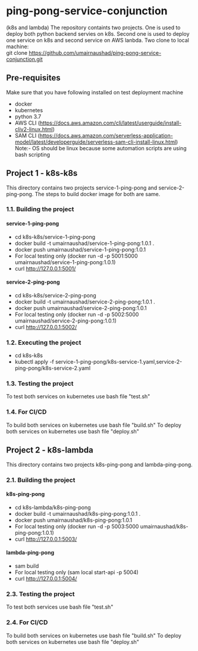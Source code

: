 # ping-pong-service-conjunction
(k8s and lambda)
The repository containts two projects. One is used to deploy both python backend servies on k8s. Second one is used to deploy one service on k8s and second service on AWS lanbda. Two clone to local machine:
<br> git clone https://github.com/umairnaushad/ping-pong-service-conjunction.git

## Pre-requisites
Make sure that you have following installed on test deployment machine
- docker
- kubernetes
- python 3.7
- AWS CLI (https://docs.aws.amazon.com/cli/latest/userguide/install-cliv2-linux.html)
- SAM CLI (https://docs.aws.amazon.com/serverless-application-model/latest/developerguide/serverless-sam-cli-install-linux.html)
Note:- OS should be linux because some automation scripts are using bash scripting

## Project 1 - k8s-k8s
This directory contains two projects service-1-ping-pong and service-2-ping-pong. The steps to build docker image for both are same.
### 1.1. Building the project
#### service-1-ping-pong
- cd k8s-k8s/service-1-ping-pong
- docker build -t umairnaushad/service-1-ping-pong:1.0.1 .
- docker push umairnaushad/service-1-ping-pong:1.0.1
- For local testing only (docker run -d -p 5001:5000 umairnaushad/service-1-ping-pong:1.0.1)
- curl http://127.0.0.1:5001/
#### service-2-ping-pong
- cd k8s-k8s/service-2-ping-pong
- docker build -t umairnaushad/service-2-ping-pong:1.0.1 .
- docker push umairnaushad/service-2-ping-pong:1.0.1
- For local testing only (docker run -d -p 5002:5000 umairnaushad/service-2-ping-pong:1.0.1)
- curl http://127.0.0.1:5002/

### 1.2. Executing the project
- cd k8s-k8s
- kubectl apply -f service-1-ping-pong/k8s-service-1.yaml,service-2-ping-pong/k8s-service-2.yaml

### 1.3. Testing the project
To test both services on kubernetes use bash file "test.sh"

### 1.4. For CI/CD
To build  both services on kubernetes use bash file "build.sh"
To deploy both services on kubernetes use bash file "deploy.sh"



## Project 2 - k8s-lambda
This directory contains two projects k8s-ping-pong and lambda-ping-pong.
### 2.1. Building the project
#### k8s-ping-pong
- cd k8s-lambda/k8s-ping-pong
- docker build -t umairnaushad/k8s-ping-pong:1.0.1 .
- docker push umairnaushad/k8s-ping-pong:1.0.1
- For local testing only (docker run -d -p 5003:5000 umairnaushad/k8s-ping-pong:1.0.1)
- curl http://127.0.0.1:5003/
#### lambda-ping-pong
- sam build
- For local testing only (sam local start-api -p 5004)
- curl http://127.0.0.1:5004/

### 2.3. Testing the project
To test both services use bash file "test.sh"

### 2.4. For CI/CD
To build  both services on kubernetes use bash file "build.sh"
To deploy both services on kubernetes use bash file "deploy.sh"

